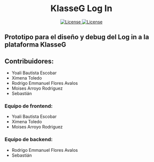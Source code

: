 <h1 align="center">KlasseG Log In</h1>
<p align="center">
    <a href="https://choosealicense.com/licenses/mpl-2.0/" target="_blank">
        <img src="https://img.shields.io/badge/License-Mozilla-green"
            alt="License">
    </a>
    <a href="https://makeapullrequest.com/" target="_blank">
        <img src="https://img.shields.io/badge/Pull%20Request-Welcome-green"
            alt="License">
    </a>
</p>

## Prototipo para el diseño y debug del Log in a la plataforma KlasseG

## Contribuidores:
* Yoali Bautista Escobar 
* Ximena Toledo
* Rodrigo Emmanuel Flores Avalos
* Moises Arroyo Rodriguez
* Sebastián 

### Equipo de frontend:
* Yoali Bautista Escobar 
* Ximena Toledo
* Moises Arroyo Rodriguez

### Equipo de backend:
* Rodrigo Emmanuel Flores Avalos
* Sebastián
